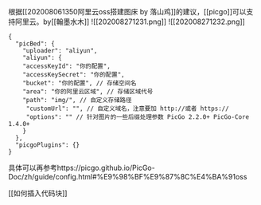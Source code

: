 根据[[202008061350阿里云oss搭建图床 by 落山鸡]]的建议，[[picgo]]可以支持阿里云。by[[翰墨水木]]
![[202008271231.png]]
![[202008271232.png]]
```
{
  "picBed": {
    "uploader": "aliyun",
    "aliyun": {
    "accessKeyId": "你的配置",
    "accessKeySecret": "你的配置",
    "bucket": "你的配置", // 存储空间名
    "area": "你的阿里云区域", // 存储区域代号
    "path": "img/", // 自定义存储路径
     "customUrl": "", // 自定义域名，注意要加 http://或者 https://
     "options": "" // 针对图片的一些后缀处理参数 PicGo 2.2.0+ PicGo-Core 1.4.0+
    }
  },
  "picgoPlugins": {}
}
```
具体可以再参考https://picgo.github.io/PicGo-Doc/zh/guide/config.html#%E9%98%BF%E9%87%8C%E4%BA%91oss

[[如何插入代码块]]